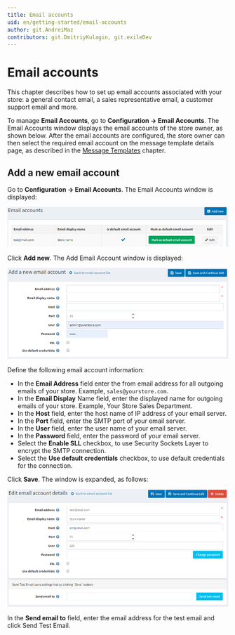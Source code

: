 ```yaml
---
title: Email accounts
uid: en/getting-started/email-accounts
author: git.AndreiMaz
contributors: git.DmitriyKulagin, git.exileDev
---
```


# Email accounts

This chapter describes how to set up email accounts associated with your store: a general contact email, a sales representative email, a customer support email and more.

To manage **Email Accounts**, go to **Configuration → Email Accounts**. The Email Accounts window displays the email accounts of the store owner, as shown below. After the email accounts are configured, the store owner can then select the required email account on the message template details page, as described in the [Message Templates](xref:en/running-your-store/content-management/message-templates) chapter.

## Add a new email account

Go to **Configuration → Email Accounts**. The Email Accounts window is displayed:

![Email accounts](_static/email-accounts/email-accounts.png)

Click **Add new**. The Add Email Account window is displayed:

![Add new email account](_static/email-accounts/email-accounts-add-new.png)

Define the following email account information:

* In the **Email Address** field enter the from email address for all outgoing emails of your store. Example, `sales@yourstore.com`.
* In the **Email Display** Name field, enter the displayed name for outgoing emails of your store. Example, Your Store Sales Department.
* In the **Host** field, enter the host name of IP address of your email server.
* In the **Port** field, enter the SMTP port of your email server.
* In the **User** field, enter the user name of your email server.
* In the **Password** field, enter the password of your email server.
* Select the **Enable SLL** checkbox, to use Security Sockets Layer to encrypt the SMTP connection.
* Select the **Use default credentials** checkbox, to use default credentials for the connection.

Click **Save**. The window is expanded, as follows:

![Email account  - Details](_static/email-accounts/email-accounts-details.png)

In the **Send email to** field, enter the email address for the test email and click Send Test Email.
